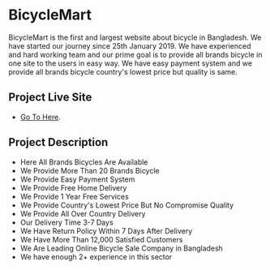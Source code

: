 # BicycleMart

BicycleMart is the first and largest website about bicycle in
Bangladesh. We have started our journey since 25th January 2019.
We have experienced and hard working team and our prime goal is
to provide all brands bicycle in one site to the users in easy
way. We have easy payment system and we provide all brands
bicycle country's lowest price but quality is same.

## Project Live Site

- [Go To Here](https://tours-travels-bd.web.app/).

## Project Description

- Here All Brands Bicycles Are Available
- We Provide More Than 20 Brands Bicycle
- We Provide Easy Payment System
- We Provide Free Home Delivery
- We Provide 1 Year Free Services
- We Provide Country's Lowest Price But No Compromise Quality
- We Provide All Over Country Delivery
- Our Delivery Time 3-7 Days
- We Have Return Policy Within 7 Days After Delivery
- We Have More Than 12,000 Satisfied Customers
- We Are Leading Online Bicycle Sale Company in Bangladesh
- We have enough 2+ experience in this sector
